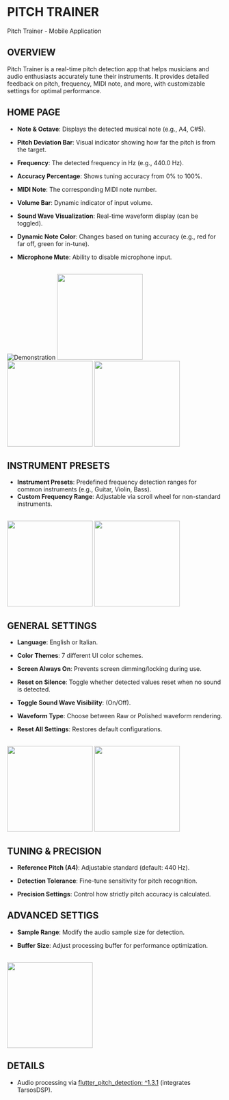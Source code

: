 # PITCH TRAINER

Pitch Trainer - Mobile Application

## OVERVIEW<br/>
Pitch Trainer is a real-time pitch detection app that helps musicians and audio enthusiasts accurately tune their instruments. It provides detailed feedback on pitch, frequency, MIDI note, and more, with customizable settings for optimal performance.

## HOME PAGE
- **Note & Octave**: Displays the detected musical note (e.g., A4, C#5).

- **Pitch Deviation Bar**: Visual indicator showing how far the pitch is from the target.

- **Frequency**: The detected frequency in Hz (e.g., 440.0 Hz).

- **Accuracy Percentage**: Shows tuning accuracy from 0% to 100%.

- **MIDI Note**: The corresponding MIDI note number.

- **Volume Bar**: Dynamic indicator of input volume.

- **Sound Wave Visualization**: Real-time waveform display (can be toggled).

- **Dynamic Note Color**: Changes based on tuning accuracy (e.g., red for far off, green for in-tune).

- **Microphone Mute**: Ability to disable microphone input.<br><br>

![Demonstration](MEDIA/gif.gif)
<img src="https://github.com/user-attachments/assets/fcc854ae-5187-4d90-a520-0280d8405825" width="200">
<img src="https://github.com/user-attachments/assets/5088112d-4dff-43c5-ab57-8795e860dda9" width="200">
<img src="https://github.com/user-attachments/assets/060a22ee-1b0c-4710-8bb1-153623336f1e" width="200"><br/>

## INSTRUMENT PRESETS
- **Instrument Presets**: Predefined frequency detection ranges for common instruments (e.g., Guitar, Violin, Bass).
- **Custom Frequency Range**: Adjustable via scroll wheel for non-standard instruments.<br/><br/>

<img src="https://github.com/user-attachments/assets/4347c05f-ccdb-460a-bc10-fc3419fc0967" width="200">
<img src="https://github.com/user-attachments/assets/ed2faf54-a601-4595-b959-cf939679b950" width="200"><br>

## GENERAL SETTINGS

- **Language**: English or Italian.

- **Color Themes**: 7 different UI color schemes.

- **Screen Always On**: Prevents screen dimming/locking during use.

- **Reset on Silence**: Toggle whether detected values reset when no sound is detected.

- **Toggle Sound Wave Visibility**: (On/Off).

- **Waveform Type**: Choose between Raw or Polished waveform rendering.

- **Reset All Settings**: Restores default configurations.<br><br>

<img src="https://github.com/user-attachments/assets/c5b7a286-7a89-4e11-9781-c9b34bff0f5b" width="200">
<img src="https://github.com/user-attachments/assets/b42fa773-5934-478d-9915-e87b99e81f94" width="200"><br>

## TUNING & PRECISION

- **Reference Pitch (A4)**: Adjustable standard (default: 440 Hz).

- **Detection Tolerance**: Fine-tune sensitivity for pitch recognition.

- **Precision Settings**: Control how strictly pitch accuracy is calculated.<br>

## ADVANCED SETTIGS

- **Sample Range**: Modify the audio sample size for detection.

- **Buffer Size**: Adjust processing buffer for performance optimization.<br><br>

<img src="https://github.com/user-attachments/assets/43760bd1-efdd-486a-9001-adc3594a0399" width="200"><br>

## DETAILS
- Audio processing via [flutter_pitch_detection: ^1.3.1](https://pub.dev/packages/flutter_pitch_detection) (integrates TarsosDSP).<br/>
